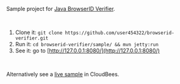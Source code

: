 Sample project for [Java BrowserID Verifier](https://github.com/user454322/browserid-verifier).

<br />

1. Clone it: `git clone https://github.com/user454322/browserid-verifier.git`
2. Run it: `cd browserid-verifier/sample/ && mvn jetty:run`
3. See it: go to [http://127.0.0.1:8080/](http://127.0.0.1:8080/)

<br />

Alternatively see a [live sample](http://browserid-verifier.user454322.cloudbees.net) in CloudBees.

